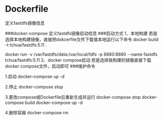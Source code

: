 # Dockerfile
定义fastdfs镜像信息

###docker-compose
定义fastdfs镜像启动信息
###启动方式
1、本地构建
若是选择本地构建镜像，直接把dokcerfile文件下载值本地运行以下命令
docker build -t tchua/fastdfs:5.11 .

docker run -v /var/fastdfs/data:/var/local/fdfs -p 8880:8880 --name fastdfs tchua/fastdfs:5.11
2、docker compose启动
若是选择我构建的镜像直接下载docker compose文件，启动即可
###维护命令

1.启动
docker-compose up -d

2.停止
docker-compose stop

3.更改compose或Dockerfile后重新生成并运行
docker-compose stop
docker-compose build
docker-compose up -d

4.删除容器
docker-compose rm
